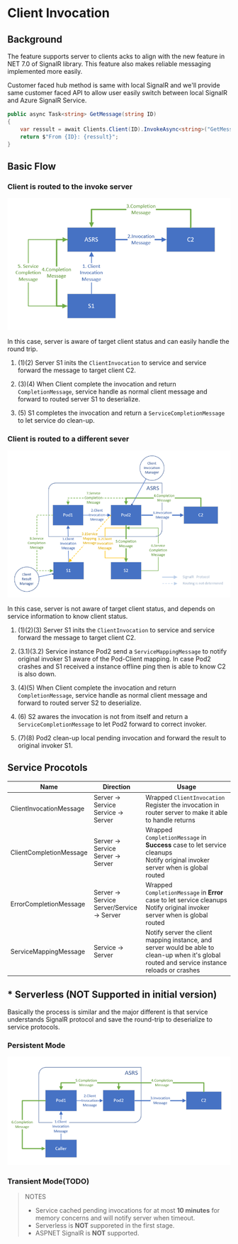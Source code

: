 # Client Invocation

## Background
The feature supports server to clients acks to align with the new feature in NET 7.0 of SignalR library. This feature also makes reliable messaging implemented more easily.

Customer faced hub method is same with local SignalR and we'll provide same customer faced API to allow user easily switch between local SignalR and Azure SignalR Service.

```cs
public async Task<string> GetMessage(string ID)
{
    var ressult = await Clients.Client(ID).InvokeAsync<string>("GetMessage", default);
    return $"From {ID}: {ressult}";
}
```

## Basic Flow

### Client is routed to the invoke server

![image](images/client-invocation/single-instance.png)

In this case, server is aware of target client status and can easily handle the round trip.

1. (1)(2) Server S1 inits the `ClientInvocation` to service and service forward the message to target client C2.

2. (3)(4) When Client complete the invocation and return `CompletionMessage`, service handle as normal client message and forward to routed server S1 to deserialize. 

3. (5) S1 completes the invocation and return a `ServiceCompletionMessage` to let service do clean-up.

### Client is routed to a different sever

![image](images/client-invocation/multi-instances.png)

In this case, server is not aware of target client status, and depends on service information to know client status.

1. (1)(2)(3) Server S1 inits the `ClientInvocation` to service and service forward the message to target client C2.

2. (3.1)(3.2) Service instance Pod2 send a `ServiceMappingMessage` to notify original invoker S1 aware of the Pod-Client mapping. In case Pod2 crashes and S1 received a instance offline ping then is able to know C2 is also down.

3. (4)(5) When Client complete the invocation and return `CompletionMessage`, service handle as normal client message and forward to routed server S2 to deserialize. 

4. (6) S2 awares the invocation is not from itself and return a `ServiceCompletionMessage` to let Pod2 forward to correct invoker.

5. (7)(8) Pod2 clean-up local pending invocation and forward the result to original invoker S1.

## Service Procotols

Name|Direction|Usage
--|--|--
ClientInvocationMessage|Server -> Service <br/> Service -> Server|Wrapped `ClientInvocation` <br/> Register the invocation in router server to make it able to handle returns
ClientCompletionMessage|Server -> Service <br/> Server -> Server|Wrapped `CompletionMessage` in __Success__ case to let service cleanups <br/> Notify original invoker server when is global routed
ErrorCompletionMessage|Server -> Service <br/> Server/Service -> Server|Wrapped `CompletionMessage` in __Error__ case to let service cleanups <br/> Notify original invoker server when is global routed
ServiceMappingMessage| Service -> Server | Notify server the client mapping instance, and server would be able to clean-up when it's global routed and service instance reloads or crashes

## * Serverless (NOT Supported in initial version)

Basically the process is similar and the major different is that service understands SignalR protocol and save the round-trip to deserialize to service protocols.

### Persistent Mode

![image](images/client-invocation/serverless-persistent.png)

### Transient Mode(TODO)

> NOTES
> 
> * Service cached pending invocations for at most __10 minutes__ for memory concerns and will notify server when timeout.
> * Serverless is __NOT__ supporeted in the first stage.
> * ASPNET SignalR is __NOT__ supported.